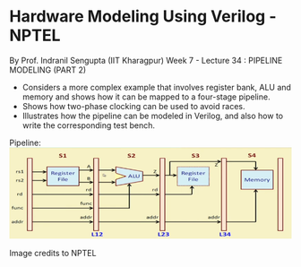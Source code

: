 # Hardware Modeling Using Verilog - NPTEL

By Prof. Indranil Sengupta (IIT Kharagpur)
Week 7 - Lecture 34 : PIPELINE MODELING (PART 2)

- Considers a more complex example that involves register bank, ALU and memory and shows how it can be mapped to a four-stage pipeline.
- Shows how two-phase clocking can be used to avoid races.
- Illustrates how the pipeline can be modeled in Verilog, and also how to write the corresponding test bench. 

Pipeline:  
![Pipeline](files/pipeline.png "Pipeline Diagram")


Image credits to NPTEL